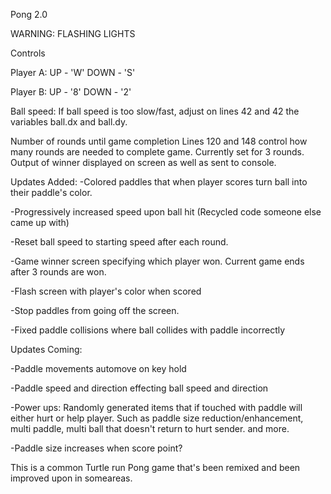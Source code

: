 Pong 2.0

WARNING: FLASHING LIGHTS

Controls

Player A:
UP - 'W'
DOWN - 'S'

Player B:
UP - '8'
DOWN - '2'


Ball speed:
If ball speed is too slow/fast, adjust on lines 42 and 42 the variables ball.dx and ball.dy.

Number of rounds until game completion
Lines 120 and 148 control how many rounds are needed to complete game. Currently set for 3 rounds. Output of winner displayed on screen as well as sent to console.


Updates Added:
-Colored paddles that when player scores turn ball into their paddle's color.

-Progressively increased speed upon ball hit (Recycled code someone else   came up with)

-Reset ball speed to starting speed after each round.

-Game winner screen specifying which player won. Current  game ends after 3 rounds are won.

-Flash screen with player's color when scored

-Stop paddles from going off the screen.

-Fixed paddle collisions where ball collides with paddle incorrectly


Updates Coming:

-Paddle movements automove on key hold

-Paddle speed and direction effecting ball speed and direction

-Power ups: Randomly generated items that if touched with paddle will either    hurt or help player. Such as paddle size reduction/enhancement, multi paddle, multi ball that doesn't return to hurt sender.
 and more.

-Paddle size increases when score point?


This is a common Turtle run Pong game that's been remixed and been improved upon in someareas. 
